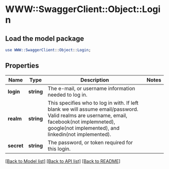 # WWW::SwaggerClient::Object::Login

## Load the model package
```perl
use WWW::SwaggerClient::Object::Login;
```

## Properties
Name | Type | Description | Notes
------------ | ------------- | ------------- | -------------
**login** | **string** | The e-mail, or username information needed to log in.  | 
**realm** | **string** | This specifies who to log in with. If left blank we will assume email/password. Valid realms are username, email, facebook(not implemneted), google(not implemented), and linkedin(not implemented).  | 
**secret** | **string** | The password, or token required for this login.  | 

[[Back to Model list]](../README.md#documentation-for-models) [[Back to API list]](../README.md#documentation-for-api-endpoints) [[Back to README]](../README.md)


